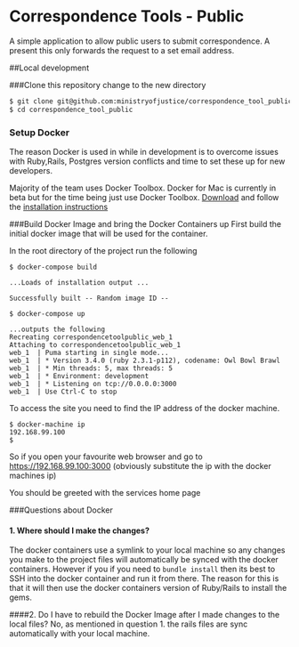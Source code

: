 # Correspondence Tools - Public

A simple application to allow public users to submit correspondence. A present this only forwards the request to a set email address.

##Local development

###Clone this repository change to the new directory

```bash
$ git clone git@github.com:ministryofjustice/correspondence_tool_public.git
$ cd correspondence_tool_public
```

### Setup Docker 

The reason Docker is used in while in development is to overcome issues with Ruby,Rails, Postgres version conflicts and time to set these up for new developers.

Majority of the team uses Docker Toolbox. Docker for Mac is currently in beta but for the time being just use Docker Toolbox. [Download](https://www.docker.com/products/docker-toolbox) and follow the [installation instructions](https://docs.docker.com/toolbox/toolbox_install_mac/)

###Build Docker Image and bring the Docker Containers up
First build the initial docker image that will be used for the container.

In the root directory of the project run the following

```
$ docker-compose build

...Loads of installation output ...

Successfully built -- Random image ID --

$ docker-compose up

...outputs the following
Recreating correspondencetoolpublic_web_1
Attaching to correspondencetoolpublic_web_1
web_1  | Puma starting in single mode...
web_1  | * Version 3.4.0 (ruby 2.3.1-p112), codename: Owl Bowl Brawl
web_1  | * Min threads: 5, max threads: 5
web_1  | * Environment: development
web_1  | * Listening on tcp://0.0.0.0:3000
web_1  | Use Ctrl-C to stop

```

To access the site you need to find the IP address of the docker machine.

```
$ docker-machine ip
192.168.99.100
$ 
```
So if you open your favourite web browser and go to https://192.168.99.100:3000 (obviously substitute the ip with the docker machines ip)

You should be greeted with the services home page

###Questions about Docker

#### 1. Where should I make the changes?
The docker containers use a symlink to your local machine so any changes you make to the project files will automatically be synced with the docker containers. However if you if you need to ```bundle install``` then its best to SSH into the docker container and run it from there. The reason for this is that it will then use the docker containers version of Ruby/Rails to install the gems.

####2. Do I have to rebuild the Docker Image after I made changes to the local files?
No, as mentioned in question 1. the rails files are sync automatically with your local machine.
